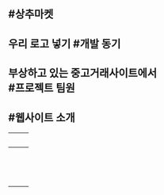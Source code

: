 #상추마켓
-
우리 로고 넣기
#개발 동기 
-
부상하고 있는 중고거래사이트에서  
#프로젝트 팀원
--

#웹사이트 소개
---
|   |   |
| --- | --- |
|   |   |
|   |   |
|   |   |
